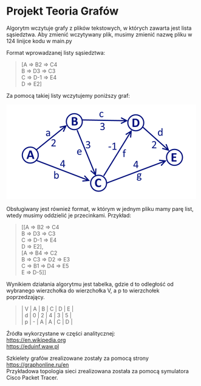 # Projekt Teoria Grafów

Algorytm wczytuje grafy z plików tekstowych, w których zawarta jest lista sąsiedztwa. Aby zmienić wczytywany plik, musimy zmienić nazwę pliku w 124 linijce kodu w main.py

Format wprowadzanej listy sąsiedztwa:
>[A => B2 => C4\
> B => D3 => C3\
> C => D-1 => E4\
> D => E2]

Za pomocą takiej listy wczytujemy poniższy graf:
 
![graf1](exampleGraph.png)

Obsługiwany jest również format, w którym w jednym pliku mamy parę list, wtedy musimy oddzielić je przecinkami.
Przykład:
>[[A => B2 => C4\
> B => D3 => C3\
> C => D-1 => E4\
> D => E2],\
> [A => B4 => C2\
> B => C3 => D2 => E3\
> C => B1 => D4 => E5\
> E => D-5]]

Wynikiem działania algorytmu jest tabelka, gdzie d to odległość od wybranego wierzchołka do wierzchołka V, a p to wierzchołek poprzedzający.
>| V | A | B | C | D | E | \
>| d | 0 | 2 | 4 | 3 | 5 | \
>| p | - | A | A | C | D | 

Źródła wykorzystane w części analitycznej:\
https://en.wikipedia.org \
https://eduinf.waw.pl

Szkielety grafów zrealizowane zostały za pomocą strony https://graphonline.ru/en \
Przykładowa topologia sieci zrealizowana została za pomocą symulatora Cisco Packet Tracer.
